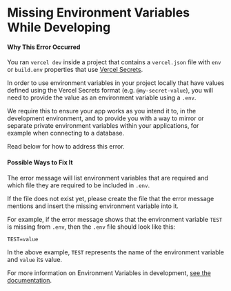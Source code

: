# Missing Environment Variables While Developing

#### Why This Error Occurred

You ran `vercel dev` inside a project that contains a `vercel.json` file with `env` or `build.env` properties that use [Vercel Secrets](https://vercel.com/docs/v2/build-step#environment-variables).

In order to use environment variables in your project locally that have values defined using the Vercel Secrets format (e.g. `@my-secret-value`), you will need to provide the value as an environment variable using a `.env`.

We require this to ensure your app works as you intend it to, in the development environment, and to provide you with a way to mirror or separate private environment variables within your applications, for example when connecting to a database.

Read below for how to address this error.

#### Possible Ways to Fix It

The error message will list environment variables that are required and which file they are required to be included in `.env`.

If the file does not exist yet, please create the file that the error message mentions and insert the missing environment variable into it.

For example, if the error message shows that the environment variable `TEST` is missing from `.env`, then the `.env` file should look like this:

```
TEST=value
```

In the above example, `TEST` represents the name of the environment variable and `value` its value.

For more information on Environment Variables in development, [see the documentation](https://vercel.com/docs/v2/build-step#environment-variables).
